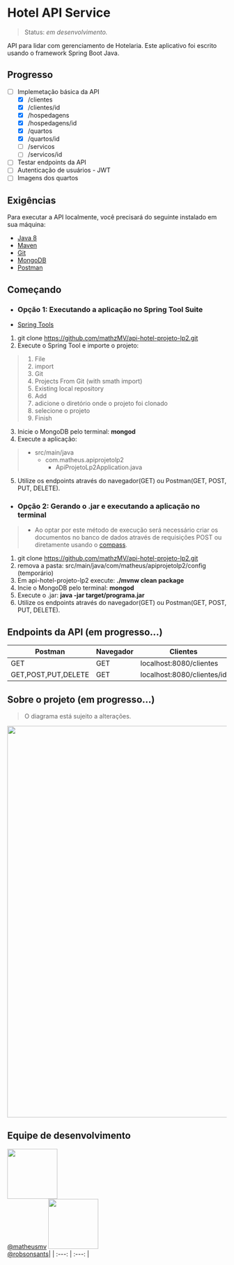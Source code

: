 # Hotel API Service

> Status: _em desenvolvimento._

API para lidar com gerenciamento de Hotelaria. Este aplicativo foi escrito usando o framework Spring Boot Java.

## Progresso

- [ ] Implemetação básica da API
  - [x] /clientes
  - [x] /clientes/id
  - [x] /hospedagens
  - [x] /hospedagens/id
  - [x] /quartos
  - [x] /quartos/id
  - [ ] /servicos
  - [ ] /servicos/id
- [ ] Testar endpoints da API
- [ ] Autenticação de usuários - JWT
- [ ] Imagens dos quartos

## Exigências

Para executar a API localmente, você precisará do seguinte instalado em sua máquina:

- [Java 8](https://www.oracle.com/technetwork/java/javase/downloads/jdk8-downloads-2133151.html)
- [Maven](https://maven.apache.org/download.cgi)
- [Git](https://git-scm.com/downloads)
- [MongoDB](https://www.mongodb.com/)
- [Postman](https://www.getpostman.com/)

## Começando

- ### Opção 1: **Executando a aplicação no Spring Tool Suite**

- [Spring Tools](https://spring.io/tools)

1. git clone https://github.com/mathzMV/api-hotel-projeto-lp2.git
2. Execute o Spring Tool e importe o projeto:

> 1. File
> 2. import
> 3. Git
> 4. Projects From Git (with smath import)
> 5. Existing local repository
> 6. Add
> 7. adicione o diretório onde o projeto foi clonado
> 8. selecione o projeto
> 9. Finish

3. Inicie o MongoDB pelo terminal: **mongod**
4. Execute a aplicação:

> - src/main/java
>   - com.matheus.apiprojetolp2
>     - ApiProjetoLp2Application.java

5. Utilize os endpoints através do navegador(GET) ou Postman(GET, POST, PUT, DELETE).

- ### Opção 2: **Gerando o .jar e executando a aplicação no terminal**

> - Ao optar por este método de execução será necessário criar os documentos no banco de dados através de requisições POST ou     diretamente usando o [compass](https://www.mongodb.com/products/compass).

1. git clone https://github.com/mathzMV/api-hotel-projeto-lp2.git
2. remova a pasta: src/main/java/com/matheus/apiprojetolp2/config (temporário)
3. Em api-hotel-projeto-lp2 execute: **./mvnw clean package**
4. Incie o MongoDB pelo terminal: **mongod**
5. Execute o .jar: **java -jar target/programa.jar**
6. Utilize os endpoints através do navegador(GET) ou Postman(GET, POST, PUT, DELETE).

## Endpoints da API (em progresso...)

| Postman            | Navegador | Clientes                   |  Quartos                    | Hospedagens                   |
|--------------------|-----------|----------------------------|-----------------------------|-------------------------------|
| GET                | GET       | localhost:8080/clientes    |  localhost:8080/quartos     | localhost:8080/hospedagens    |
| GET,POST,PUT,DELETE| GET       | localhost:8080/clientes/id |  localhost:8080/quartos/id  | localhost:8080/hospedagens/id |

## Sobre o projeto  (em progresso...)

> O diagrama está sujeito a alterações.

<img src="https://github.com/mathzMV/api-hotel-projeto-lp2/blob/master/Conceitos.jpeg" width="900">

## Equipe de desenvolvimento

[<img src="https://avatars0.githubusercontent.com/u/51245188?s=460&v=4" width="115"><br><smal>@matheusmv</smal>](https://github.com/matheusmv)
[<img src="https://avatars2.githubusercontent.com/u/32533017?s=460&v=4" width="115"><br><smal>@robsonsants</smal>](https://github.com/robsonsants)|
| :---: | :---: |
